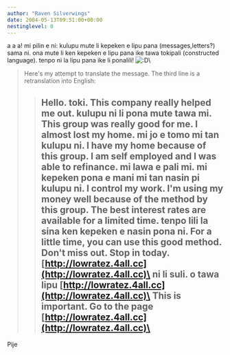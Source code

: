 ```yaml
---
author: "Raven Silverwings"
date: 2004-05-13T09:51:00+00:00
nestinglevel: 0
---
```

a a a! mi pilin e ni: kulupu mute li kepeken e lipu pana (messages,letters?) sama ni. ona mute li ken kepeken e lipu pana ike tawa tokipali (constructed language). tenpo ni la lipu pana ike li ponalili! ![:D](images/smilies/icon_e_biggrin.gif "Very Happy")\
> Here's my attempt to translate the message. The third line is a
> retranslation into English:
>> Hello.
> toki.
>> This company really helped me out.
> kulupu ni li pona mute tawa mi.
> This group was really good for me.
>> I almost lost my home.
> mi jo e tomo mi tan kulupu ni.
> I have my home because of this group.
>> I am self employed and I was able to refinance.
> mi lawa e pali mi. mi kepeken pona e mani mi tan nasin pi kulupu ni.
> I control my work. I'm using my money well because of the method by
> this group.
>> The best interest rates are available for a limited time.
> tenpo lili la sina ken kepeken e nasin pona ni.
> For a little time, you can use this good method.
>> Don't miss out. Stop in today. [http://lowratez.4all.cc](http://lowratez.4all.cc)\
> ni li suli. o tawa lipu [http://lowratez.4all.cc](http://lowratez.4all.cc)\
> This is important. Go to the page [http://lowratez.4all.cc](http://lowratez.4all.cc)\
>> --
 Pije